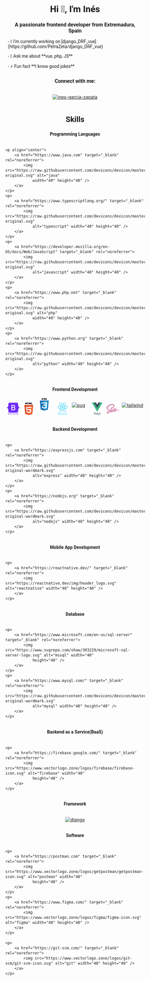 <h1 align="center" style="width: 100%; text-align: center; font-family: Roboto, sans-serif;">Hi 👋, I'm Inés</h1>
<div style="margin: 0 40px;">
    <h3 align="center" style="width: 100%; text-align: center; font-family: Roboto, sans-serif;">A passionate frontend
        developer from Extremadura, Spain</h3>
    <p style="width: 100%;  font-family: Roboto, sans-serif;">
        - 🔭 I’m currently working on [django_DRF_vue](https://github.com/PetraZeta/django_DRF_vue)
    </p>
    <p style="width: 100%; ; font-family: Roboto, sans-serif;">
        - 💬 Ask me about **vue, php, JS**
    </p>
    <p style="width: 100%;  font-family: Roboto, sans-serif;">
        - ⚡ Fun fact **I know good jokes**
    </p>
</div>
<h3 align="left" style="width: 100%; text-align: center; font-family: Roboto, sans-serif;">Connect with me:</h3>
<div style="display: flex; flex-direction: row; justify-content: space-around; margin: 0 32px">
    <p align="left">
        <a href="https://linkedin.com/in/ines-garcia-zapata" target="blank"><img align="center"
                src="https://raw.githubusercontent.com/rahuldkjain/github-profile-readme-generator/master/src/images/icons/Social/linked-in-alt.svg"
                alt="ines-garcia-zapata" height="30" width="40" /></a>
    </p>
</div>
<h3 align="left" style="width: 100%; text-align: center; font-family: Roboto, sans-serif; font-size:x-large;">Skills
</h3>
<h4 align="left" style="width: 100%; text-align: center; font-family: Roboto, sans-serif;">Programming Languages</h4>
<div style="display: flex; flex-direction: row; justify-content: space-around; margin: 0 32px">

    <p align="center">
        <a href="https://www.java.com" target="_blank" rel="noreferrer">
            <img src="https://raw.githubusercontent.com/devicons/devicon/master/icons/java/java-original.svg" alt="java"
                width="40" height="40" />
        </a>
    </p>
    <p>
        <a href="https://www.typescriptlang.org/" target="_blank" rel="noreferrer">
            <img src="https://raw.githubusercontent.com/devicons/devicon/master/icons/typescript/typescript-original.svg"
                alt="typescript" width="40" height="40" />
        </a>
    </p>
    <p>
        <a href="https://developer.mozilla.org/en-US/docs/Web/JavaScript" target="_blank" rel="noreferrer">
            <img src="https://raw.githubusercontent.com/devicons/devicon/master/icons/javascript/javascript-original.svg"
                alt="javascript" width="40" height="40" />
        </a>
    </p>
    <p>
        <a href="https://www.php.net" target="_blank" rel="noreferrer">
            <img src="https://raw.githubusercontent.com/devicons/devicon/master/icons/php/php-original.svg" alt="php"
                width="40" height="40" />
        </a>
    </p>
    <p>
        <a href="https://www.python.org" target="_blank" rel="noreferrer">
            <img src="https://raw.githubusercontent.com/devicons/devicon/master/icons/python/python-original.svg"
                alt="python" width="40" height="40" />
        </a>
    </p>
</div>
<h4 align="left" style="width: 100%; text-align: center; font-family: Roboto, sans-serif;">Frontend Development</h4>
<div style="display: flex; justify-content: space-around; margin: 0 32px">
    <p>
        <a href="https://getbootstrap.com" target="_blank" rel="noreferrer">
            <img src="https://raw.githubusercontent.com/devicons/devicon/master/icons/bootstrap/bootstrap-plain-wordmark.svg"
                alt="bootstrap" width="40" height="40" />
        </a>
    </p>
    <p>
        <a href="https://www.w3.org/html/" target="_blank" rel="noreferrer">
            <img src="https://raw.githubusercontent.com/devicons/devicon/master/icons/html5/html5-original-wordmark.svg"
                alt="html5" width="40" height="40" />
        </a>
    </p>
    <a href="https://www.w3schools.com/css/" target="_blank" rel="noreferrer">
        <img src="https://raw.githubusercontent.com/devicons/devicon/master/icons/css3/css3-original-wordmark.svg"
            alt="css3" width="40" height="40" />
    </a>
    </p>
    <p>
        <a href="https://reactjs.org/" target="_blank" rel="noreferrer">
            <img src="https://raw.githubusercontent.com/devicons/devicon/master/icons/react/react-original-wordmark.svg"
                alt="react" width="40" height="40" />
        </a>
    </p>
    <p>
        <a href="https://pugjs.org" target="_blank" rel="noreferrer">
            <img src="https://cdn.worldvectorlogo.com/logos/pug.svg" alt="pug" width="40" height="40" />
    </p>
    <p>
        <a href="https://vuejs.org/" target="_blank" rel="noreferrer">
            <img src="https://raw.githubusercontent.com/devicons/devicon/master/icons/vuejs/vuejs-original-wordmark.svg"
                alt="vuejs" width="40" height="40" />
        </a>
    </p>
    <p>
        <a href="https://sass-lang.com" target="_blank" rel="noreferrer">
            <img src="https://raw.githubusercontent.com/devicons/devicon/master/icons/sass/sass-original.svg" alt="sass"
                width="40" height="40" />
        </a>
    </p>
    <p>
        <a href="https://tailwindcss.com/" target="_blank" rel="noreferrer">
            <img src="https://www.vectorlogo.zone/logos/tailwindcss/tailwindcss-icon.svg" alt="tailwind" width="40"
                height="40" />
        </a>
    </p>
</div>
<h4 align="left" style="width: 100%; text-align: center; font-family: Roboto, sans-serif;">Backend Development</h4>
<div style="display: flex; justify-content: space-around; margin: 0 32px">

    <p>
        <a href="https://expressjs.com" target="_blank" rel="noreferrer">
            <img src="https://raw.githubusercontent.com/devicons/devicon/master/icons/express/express-original-wordmark.svg"
                alt="express" width="40" height="40" />
        </a>
    </p>
    <p>
        <a href="https://nodejs.org" target="_blank" rel="noreferrer">
            <img src="https://raw.githubusercontent.com/devicons/devicon/master/icons/nodejs/nodejs-original-wordmark.svg"
                alt="nodejs" width="40" height="40" />
        </a>
    </p>
</div>
<h4 align="left" style="width: 100%; text-align: center; font-family: Roboto, sans-serif;">Mobile App Development</h4>
<div style="display: flex; justify-content: space-around; margin: 0 32px">

    <p>
        <a href="https://reactnative.dev/" target="_blank" rel="noreferrer">
            <img src="https://reactnative.dev/img/header_logo.svg" alt="reactnative" width="40" height="40" />
        </a>
    </p>
</div>
<h4 align="left" style="width: 100%; text-align: center; font-family: Roboto, sans-serif;">Database</h4>
<div style="display: flex; justify-content: space-around; margin: 0 32px">

    <p>
        <a href="https://www.microsoft.com/en-us/sql-server" target="_blank" rel="noreferrer">
            <img src="https://www.svgrepo.com/show/303229/microsoft-sql-server-logo.svg" alt="mssql" width="40"
                height="40" />
        </a>
    </p>
    <p>
        <a href="https://www.mysql.com/" target="_blank" rel="noreferrer">
            <img src="https://raw.githubusercontent.com/devicons/devicon/master/icons/mysql/mysql-original-wordmark.svg"
                alt="mysql" width="40" height="40" />
        </a>
    </p>
</div>
<h4 style="width: 100%; text-align: center; font-family: Roboto, sans-serif;">Backend as a Service(BaaS)
</h4>
<div style="display: flex; justify-content: space-around; margin: 0 32px">

    <p>
        <a href="https://firebase.google.com/" target="_blank" rel="noreferrer">
            <img src="https://www.vectorlogo.zone/logos/firebase/firebase-icon.svg" alt="firebase" width="40"
                height="40" />
        </a>
    </p>
</div>
<h4 style="width: 100%; text-align: center; font-family: Roboto, sans-serif;">Framework</h4>
<div style="display: flex; justify-content: space-around; margin: 0 32px">
    <p>
        <a href="https://www.djangoproject.com/" target="_blank" rel="noreferrer">
            <img src="https://cdn.worldvectorlogo.com/logos/django.svg" alt="django" width="40" height="40" />
        </a>
    </p>
</div>
<h4 style="width: 100%; text-align: center; font-family: Roboto, sans-serif;">Software</h4>
<div style="display: flex; justify-content: space-around; margin: 0 32px">

    <p>
        <a href="https://postman.com" target="_blank" rel="noreferrer">
            <img src="https://www.vectorlogo.zone/logos/getpostman/getpostman-icon.svg" alt="postman" width="40"
                height="40" />
        </a>
    </p>
    <p>
        <a href="https://www.figma.com/" target="_blank" rel="noreferrer">
            <img src="https://www.vectorlogo.zone/logos/figma/figma-icon.svg" alt="figma" width="40" height="40" />
        </a>
    </p>

    <p>
        <a href="https://git-scm.com/" target="_blank" rel="noreferrer">
            <img src="https://www.vectorlogo.zone/logos/git-scm/git-scm-icon.svg" alt="git" width="40" height="40" />
        </a>
    </p>
</div>
